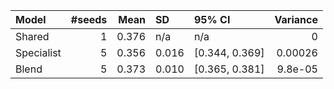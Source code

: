 | Model      |   #seeds |   Mean | SD    | 95% CI         |   Variance |
|:-----------|---------:|-------:|:------|:---------------|-----------:|
| Shared     |        1 |  0.376 | n/a   | n/a            |    0       |
| Specialist |        5 |  0.356 | 0.016 | [0.344, 0.369] |    0.00026 |
| Blend      |        5 |  0.373 | 0.010 | [0.365, 0.381] |    9.8e-05 |